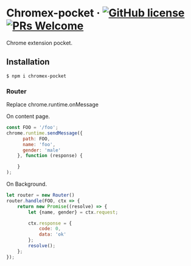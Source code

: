 # Chromex-pocket &middot; [![GitHub license](https://img.shields.io/badge/license-MIT-blue.svg)](https://github.com/ljun20160606/chromex-pocket/blob/master/LICENSE) [![PRs Welcome](https://img.shields.io/badge/PRs-welcome-brightgreen.svg)](https://github.com/ljun20160606/chromex-pocket/pull/new)

Chrome extension pocket.

## Installation

```
$ npm i chromex-pocket
```

### Router

Replace chrome.runtime.onMessage

On content page.

```js
const FOO = '/foo';
chrome.runtime.sendMessage({
      path: FOO,
      name: 'foo',
      gender: 'male'
    }, function (response) {

    }
);
```

On Background.

```js
let router = new Router()
router.handle(FOO, ctx => {
    return new Promise((resolve) => {
        let {name, gender} = ctx.request;

        ctx.response = {
            code: 0,
            data: 'ok'
        };
        resolve();
    };
});
```
